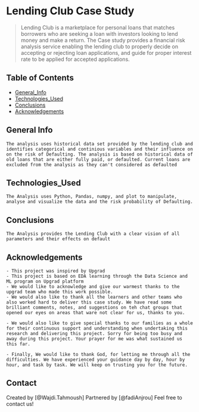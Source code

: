 
# Lending Club Case Study
> Lending Club is a marketplace for personal loans that matches borrowers who are seeking a loan with investors looking to lend money and make a return. The Case study provides a financial risk analysis service enabling the lending club to properly decide on accepting or rejecting loan applications, and guide for proper interest rate to be applied for accepted applications.


## Table of Contents
* [General_Info](#general_info)
* [Technologies_Used](#technologies_used)
* [Conclusions](#conclusions)
* [Acknowledgements](#acknowledgements)

## General Info
    The analysis uses historical data set provided by the lending club and identifies categorical and continious variables and their influence on on the risk of Defaulting. The analysis is based on historical data of old loans that are either fully paid, or defaulted. Current loans are excluded from the analysis as they can't considered as defaulted

## Technologies_Used
    The Analysis uses Python, Pandas, numpy, and plot to manipulate, analyse and visualize the data and the risk probability of Defaulting.

## Conclusions
    The Analysis provides the Lending Club with a clear vision of all parameters and their effects on default

## Acknowledgements
    - This project was inspired by Upgrad
    - This project is based on EDA learning through the Data Science and ML program on Upgrad platform
    - We would like to acknowledge and give our warmest thanks to the upgrad team who made this work possible. 
    - We would also like to thank all the learners and other teams who also worked hard to deliver this case study. We have read some brilliant comments, notes, and suggestions on teh chat groups that opened our eyes on areas that ware not clear for us, thanks to you.

    - We would also like to give special thanks to our families as a whole for their continuous support and understanding when undertaking this research and delivering this project. Sorry for being too busy and away during this project. Your prayer for me was what sustained us this far.

    - Finally, We would like to thank God, for letting me through all the difficulties. We have experienced your guidance day by day, hour by hour, and task by task. We will keep on trusting you for the future.

## Contact
Created by [@Wajdi.Tahmoush] 
Partnered by [@fadiAnjrou]
Feel free to contact us!

